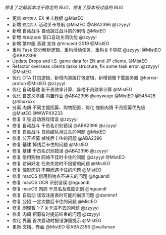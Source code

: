 _修复了之前版本过于稳定的 BUG，修复了版本号过低的 BUG_

- 更新 `叙拉古人` EX 关卡数据 @MistEO
- 新增 `叙拉古人` 活动关卡导航 @MistEO @ABA2396 @zzyyyl
- 新增 自动战斗 自动跳过战斗前的剧情 @MistEO
- 新增 `商业洽谈会` 窗口自动关闭功能 @zzyyyl
- 新增 繁中服 基建 支持 @Vincent-2019 @MistEO
- 重构 Task 部分解析逻辑，重构滑动任务，重构关卡导航 @zzyyyl @MistEO @ABA2396
- Update Drops and I.S. game data for EN and JP clients. @MistEO
- Refactor overseas clients tasks structure, fix some task error. @zzyyyl @MistEO
- 优化 OTA 打包逻辑，新增内测版打包逻辑，新增镜像下载服务器 @horror-proton @MistEO @zzyyyl
- 优化 自动基建 新干员效率计算、异格干员效率计算 @MistEO
- 优化 自定义基建 内置作业 @ABA2396 @anywugn @MistEO @545426 @lhhxxxxx
- 分离 肉鸽 不同主题招募、购物配置，优化 傀影肉鸽 干员招募优先级 @MistEO @WWPXX233
- 修复 B 服 启动游戏错误 @zzyyyl
- 修复 自动战斗 干员名识别错误 @ABA2396 @zzyyyl
- 修复 自动战斗 自动编队滑过头的问题 @MistEO
- 修复 公开招募 掉线后卡住的问题 @ABA2396
- 修复 基建 掉线后卡住的问题 @MistEO
- 修复 基建 干员名识别错误 @ABA2396 @zzyyyl
- 修复 信用购物 网络不佳时卡住的问题 @zzyyyl @MistEO
- 修复 访问好友 任务失败时不报错的问题 @MistEO
- 修复 傀影肉鸽 不期而遇卡住的问题 @MistEO
- 修复 macOS 信用购物点不进去的问题 @hguandl
- 修复 macOS OCR 识别错误 @hguandl
- 修复 macOS 肉鸽 干员名及练度识别 @hguandl
- 修复 自启动 读取注册表时可能的崩溃问题 @dantmnf
- 修复 公招 一定次数后卡住的问题 @MistEO
- 修复 刷理智 1-7 关卡进不去的问题 @zzyyyl
- 修复 肉鸽 招募有时提前结束的问题 @zzyyyl
- 优化 界面 首次启动时报错弹窗提示 @MistEO
- 更新 文档、界面 @MistEO @ABA2396 @wallsman
